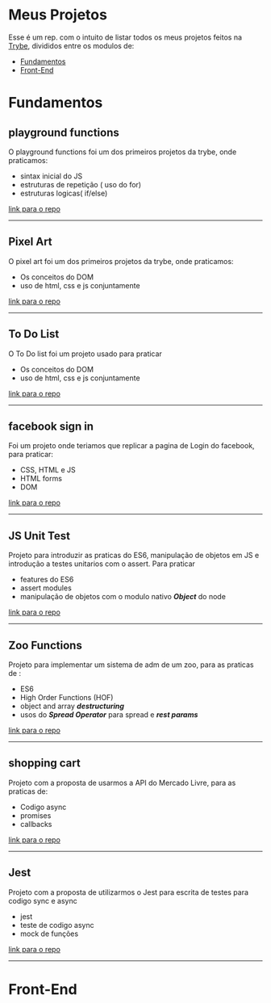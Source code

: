 # Meus Projetos

Esse é um rep. com o intuito de listar todos os meus projetos feitos na [Trybe](https://www.betrybe.com/), divididos entre os modulos de:

- [Fundamentos](#Fundamentos)
- [Front-End](#Front-End)

# Fundamentos

## playground functions

O playground functions foi um dos primeiros projetos da trybe, onde praticamos:

- sintax inicial do JS
- estruturas de repetição ( uso do for)
- estruturas logicas( if/else)

[link para o repo](https://github.com/viniciusfranca019/sd-010-a-project-playground-functions/tree/vinicius-franca-project-playground-functions)

---

## Pixel Art

O pixel art foi um dos primeiros projetos da trybe, onde praticamos:

- Os conceitos do DOM
- uso de html, css e js conjuntamente

[link para o repo](https://github.com/viniciusfranca019/sd-010-a-project-pixels-art/tree/vinicius-franca-project-pixels-art)

---

## To Do List

O To Do list foi um projeto usado para praticar

- Os conceitos do DOM
- uso de html, css e js conjuntamente

[link para o repo](https://github.com/viniciusfranca019/sd-010-a-project-todo-list/tree/vinicius-franca-todo-list-project)

---

## facebook sign in

Foi um projeto onde teriamos que replicar a pagina de Login do facebook, para praticar:

- CSS, HTML e JS
- HTML forms
- DOM

[link para o repo](https://github.com/viniciusfranca019/sd-010-a-project-facebook-signup/tree/vinicius-franca-facebook-project)

---

## JS Unit Test

Projeto para introduzir as praticas do ES6, manipulação de objetos em JS e introdução a testes unitarios com o assert. Para praticar

- features do ES6
- assert modules
- manipulação de objetos com o modulo nativo ***Object*** do node

[link para o repo](https://github.com/viniciusfranca019/sd-010-a-project-js-unit-tests/tree/vinicius-franca-js-unit-test)

---

## Zoo Functions

Projeto para implementar um sistema de adm de um zoo, para as praticas de :

- ES6
- High Order Functions (HOF)
- object and array ***destructuring***
- usos do ***Spread Operator*** para spread e ***rest params***

[link para o repo](https://github.com/viniciusfranca019/sd-010-a-project-zoo-functions)

---

## shopping cart

Projeto com a proposta de usarmos a API do Mercado Livre, para as praticas de:

- Codigo async
- promises
- callbacks

[link para o repo](https://github.com/viniciusfranca019/sd-010-a-project-shopping-cart/tree/master)

---

## Jest

Projeto com a proposta de utilizarmos o Jest para escrita de testes para codigo sync e async

- jest
- teste de codigo async
- mock de funções

[link para o repo](https://github.com/viniciusfranca019/sd-010-a-project-jest/tree/master)

---

# Front-End

